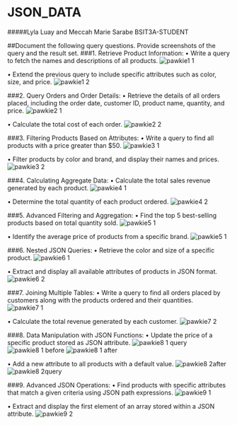 # JSON_DATA
#####Lyla Luay and Meccah Marie Sarabe BSIT3A-STUDENT

##Document the following query questions. Provide screenshots of the query and the result set.
###1. Retrieve Product Information:
• Write a query to fetch the names and descriptions of all products.
![pawkie1 1](https://github.com/atelaii/JSON_DATA/assets/126681367/6341d9ce-f7e4-44fe-bb56-e81d73343a47)

• Extend the previous query to include specific attributes such as color, size, and 
price.
![pawkie1 2](https://github.com/atelaii/JSON_DATA/assets/126681367/936e8869-c9c8-4957-a0f7-3c445a2d330e)

###2. Query Orders and Order Details:
• Retrieve the details of all orders placed, including the order date, customer ID, 
product name, quantity, and price.
![pawkie2 1](https://github.com/atelaii/JSON_DATA/assets/126681367/8246f200-d992-4f75-8f7f-e397f71d1680)

• Calculate the total cost of each order.
![pawkie2 2](https://github.com/atelaii/JSON_DATA/assets/126681367/96c9acc8-ef52-4ad7-bdeb-28f809c10166)

###3. Filtering Products Based on Attributes:
• Write a query to find all products with a price greater than $50.
![pawkie3 1](https://github.com/atelaii/JSON_DATA/assets/126681367/5cbe414e-2c51-415a-8fd0-2b9463238fc1)

• Filter products by color and brand, and display their names and prices.
![pawkie3 2](https://github.com/atelaii/JSON_DATA/assets/126681367/687ef9f6-048d-45ce-8018-2d3e21f4cd9b)

###4. Calculating Aggregate Data:
• Calculate the total sales revenue generated by each product.
![pawkie4 1](https://github.com/atelaii/JSON_DATA/assets/126681367/bf4c66b9-0678-45c6-8e6f-b0f21c198d33)

• Determine the total quantity of each product ordered.
![pawkie4 2](https://github.com/atelaii/JSON_DATA/assets/126681367/51276ded-cab2-42f5-b290-fc2d30acf9b3)

###5. Advanced Filtering and Aggregation:
• Find the top 5 best-selling products based on total quantity sold.
![pawkie5 1](https://github.com/atelaii/JSON_DATA/assets/126681367/35852189-ee5f-4be0-b6e9-57ee5cad5b62)

• Identify the average price of products from a specific brand.
![pawkie5 1](https://github.com/atelaii/JSON_DATA/assets/126681367/8f5fc3af-ec5d-4345-be92-01d70d901420)

###6. Nested JSON Queries:
• Retrieve the color and size of a specific product.
![pawkie6 1](https://github.com/atelaii/JSON_DATA/assets/126681367/7049cc02-e009-421d-ad4f-a61178cd644d)

• Extract and display all available attributes of products in JSON format.
![pawkie6 2](https://github.com/atelaii/JSON_DATA/assets/126681367/22542a8c-7b4e-444d-b5f5-b8bbaab60a54)

###7. Joining Multiple Tables:
• Write a query to find all orders placed by customers along with the products 
ordered and their quantities.
![pawkie7 1](https://github.com/atelaii/JSON_DATA/assets/126681367/c709d268-92b2-40fb-9da6-1cdea2ec33d4)

• Calculate the total revenue generated by each customer.
![pawkie7 2](https://github.com/atelaii/JSON_DATA/assets/126681367/8b5667d6-d545-431f-8c4b-1991bc40eaa7)

###8. Data Manipulation with JSON Functions:
• Update the price of a specific product stored as JSON attribute.
![pawkie8 1 query](https://github.com/atelaii/JSON_DATA/assets/126681367/c0c93454-605c-4164-977a-ba7d97ab8309)
![pawkie8 1 before](https://github.com/atelaii/JSON_DATA/assets/126681367/ba81fc3e-bab7-49b0-a2b6-225d3dddcf76)
![pawkie8 1 after](https://github.com/atelaii/JSON_DATA/assets/126681367/afa06c86-ab91-427a-9408-4d16d8cb5fb1)

• Add a new attribute to all products with a default value.
![pawkie8 2after](https://github.com/atelaii/JSON_DATA/assets/126681367/409eecdb-5190-4af9-afde-5a7a2ff56066)
![pawkie8 2query](https://github.com/atelaii/JSON_DATA/assets/126681367/0bbea50a-b222-4c16-a6f8-a9f46e3aa5a3)


###9. Advanced JSON Operations:
• Find products with specific attributes that match a given criteria using JSON path expressions.
![pawkie9 1](https://github.com/atelaii/JSON_DATA/assets/126681367/038b3a7e-77b6-403f-8d79-dd7176eff0bc)

• Extract and display the first element of an array stored within a JSON attribute.
![pawkie9 2](https://github.com/atelaii/JSON_DATA/assets/126681367/e929c217-e174-4bf6-b8c1-26bf7a95ce4a)
